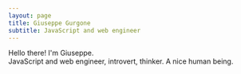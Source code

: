 ```yaml
---
layout: page
title: Giuseppe Gurgone
subtitle: JavaScript and web engineer
---
```


Hello there! I'm Giuseppe.
<br>JavaScript and web engineer, introvert, thinker. A nice human being.
